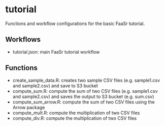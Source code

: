 # tutorial

Functions and workflow configurations for the basic FaaSr tutorial.

## Workflows

- tutorial.json: main FaaSr tutorial workflow

## Functions

- create_sample_data.R: creates two sample CSV files (e.g. sample1.csv and sample2.csv) and save to S3 bucket
- compute_sum.R: compute the sum of two CSV files (e.g. sample1.csv and sample2.csv) and saves the output to S3 bucket (e.g. sum.csv)
- compute_sum_arrow.R: compute the sum of two CSV files using the Arrow package
- compute_mult.R: compute the multiplication of two CSV files
- compute_div.R: compute the multiplication of two CSV files
